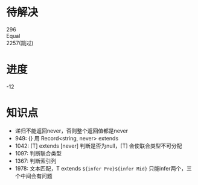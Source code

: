 # 待解决  
296  
Equal  
2257(跳过)

# 进度
-12

# 知识点
* 递归不能返回never，否则整个返回值都是never
* 949: {} 用 Record<string, never> extends
* 1042: [T] extends [never] 判断是否为null，[T] 会使联合类型不可分配
* 1097: 判断联合类型
* 1367: 判断索引列
* 1978: 文本匹配，T extends `${infer Pre}${infer Mid}` 只能infer两个，三个中间会有问题
